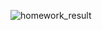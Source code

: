 ![homework_result](https://github.com/luii0415/cautious-meme/assets/65552634/2fb714f2-e283-46f7-a553-a8f03898e807)
